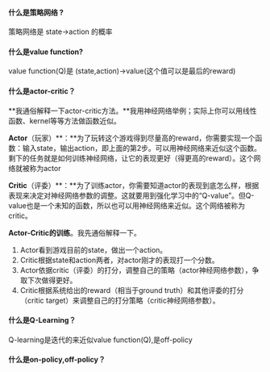 #### 什么是策略网络 ?

策略网络是 state->action 的概率

#### 什么是value function?

value function(Q)是 (state,action)->value(这个值可以是最后的reward)

#### 什么是actor-critic？

**我通俗解释一下actor-critic方法。**我用神经网络举例；实际上你可以用线性函数、kernel等等方法做函数近似。

**Actor**（玩家）**：**为了玩转这个游戏得到尽量高的reward，你需要实现一个函数：输入state，输出action，即上面的第2步。可以用神经网络来近似这个函数。剩下的任务就是如何训练神经网络，让它的表现更好（得更高的reward）。这个网络就被称为actor

**Critic**（评委）**：**为了训练actor，你需要知道actor的表现到底怎么样，根据表现来决定对神经网络参数的调整。这就要用到强化学习中的“Q-value”。但Q-value也是一个未知的函数，所以也可以用神经网络来近似。这个网络被称为critic。

**Actor-Critic的训练**。我先通俗解释一下。

1. Actor看到游戏目前的state，做出一个action。
2. Critic根据state和action两者，对actor刚才的表现打一个分数。
3. Actor依据critic（评委）的打分，调整自己的策略（actor神经网络参数），争取下次做得更好。
4. Critic根据系统给出的reward（相当于ground truth）和其他评委的打分（critic target）来调整自己的打分策略（critic神经网络参数）。

#### 什么是Q-Learning？

Q-learning是迭代的来近似value function(Q),是off-policy

#### 什么是on-policy,off-policy？

